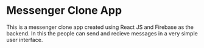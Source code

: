 <h1>Messenger Clone App</h1>

This is a messenger clone app created using React JS and Firebase as the backend. In this the people can send and recieve messages in a very simple user interface.
